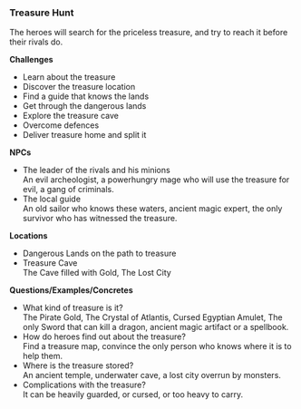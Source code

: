 ### Treasure Hunt
The heroes will search for the priceless treasure, and try to reach it before their rivals do.

**Challenges**
- Learn about the treasure
- Discover the treasure location
- Find a guide that knows the lands
- Get through the dangerous lands
- Explore the treasure cave
- Overcome defences
- Deliver treasure home and split it

**NPCs**
- The leader of the rivals and his minions  
An evil archeologist, a powerhungry mage who will use the treasure for evil, a gang of criminals.
- The local guide  
An old sailor who knows these waters, ancient magic expert, the only survivor who has witnessed the treasure.


**Locations**  
- Dangerous Lands on the path to treasure
- Treasure Cave  
The Cave filled with Gold, The Lost City

<div class="column-break"></div>

**Questions/Examples/Concretes**
- What kind of treasure is it?  
The Pirate Gold, The Crystal of Atlantis, Cursed Egyptian Amulet, The only Sword that can kill a dragon, ancient magic artifact or a spellbook.
- How do heroes find out about the treasure?  
Find a treasure map, convince the only person who knows where it is to help them.
- Where is the treasure stored?  
An ancient temple, underwater cave, a lost city overrun by monsters.
- Complications with the treasure?  
It can be heavily guarded, or cursed, or too heavy to carry.

